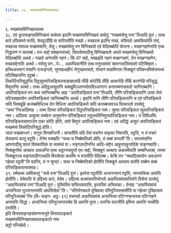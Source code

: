 ```yaml
---
title: ०६. मच्छमंसविनिच्छयकथा

---
```

६. मच्छमंसविनिच्छयकथा  
३८. एवं कुलसङ्गहविनिच्छयं कथेत्वा इदानि मच्छमंसविनिच्छयं कथेतुं ‘‘मच्छमंसेसु पना’’तिआदि वुत्तं। तत्थ थले ठपितमत्ते मरति, केवट्टादीहि वा मारियतीति मच्छो। मच्छस्स इदन्ति मच्छं, मसियते आमसियतेति मंसं, मच्छञ्‍च मंसञ्‍च मच्छमंसानि, तेसु। मच्छमंसेसु पन विनिच्छयो एवं वेदितब्बोति योजना। मच्छग्गहणेनाति एत्थ निद्धारणं न कातब्बं। पन-सद्दो पक्खन्तरत्थो, दिवासेय्यादीसु विनिच्छयतो अपरो मच्छमंसेसु विनिच्छयो वेदितब्बोति अत्थो। गय्हते अनेनाति गहणं। किं तं? सद्दो, मच्छइति गहणं मच्छग्गहणं, तेन मच्छग्गहणेन, मच्छसद्देनाति अत्थो। मंसेसु पन…पे॰… अकप्पियानीति एत्थ मनुस्समंसं समानजातिमंसतो पटिक्खित्तं। हत्थिअस्सानं मंसानि राजङ्गतो, सुनखअहीनं जेगुच्छभावतो, सेसानं वाळमिगत्ता भिक्खूनं परिबन्धविमोचनत्थं पटिक्खित्तन्ति दट्ठब्बं।  
तिकोटिपरिसुद्धन्ति दिट्ठसुतपरिसङ्कितसङ्खाताहि तीहि कोटीहि तीहि आकारेहि तीहि कारणेहि परिसुद्धं, विमुत्तन्ति अत्थो। तत्थ अदिट्ठअसुतानि चक्खुविञ्‍ञाणसोतविञ्‍ञाणानं अनारम्मणभावतो जानितब्बानि। अपरिसङ्कितं पन कथं जानितब्बन्ति आह ‘‘अपरिसङ्कितं पना’’तिआदि, तीणि परिसङ्कितानि ञत्वा तेसं पटिपक्खवसेन अपरिसङ्कितं जानितब्बन्ति अत्थो। इदानि तानि तीणि परिसङ्कितानि च एवं परिसङ्किते सति भिक्खूहि कत्तब्बविधिञ्‍च तेन विधिना अपरिसङ्किते सति कत्तब्बभावञ्‍च वित्थारतो दस्सेतुं ‘‘कथ’’न्तिआदिमाह । तत्थ दिस्वा परिसङ्कितं दिट्ठपरिसङ्कितं नाम। सुत्वा परिसङ्कितं सुतपरिसङ्कितं नाम। अदिस्वा असुत्वा तक्‍केन अनुमानेन परिसङ्कितं तदुभयविनिमुत्तपरिसङ्कितं नाम। तं तिविधम्पि परिसङ्कितसामञ्‍ञेन एका कोटि होति, ततो विमुत्तं अपरिसङ्कितं नाम। एवं अदिट्ठं असुतं अपरिसङ्कितं मच्छमंसं तिकोटिपरिसुद्धं होति।  
जालं मच्छबन्धनं। वागुरा मिगबन्धिनी। कप्पतीति यदि तेसं वचनेन सङ्का निवत्तति, वट्टति, न तं वचनं लेसकप्पं कातुं वट्टति। तेनेव वक्खति ‘‘यत्थ च निब्बेमतिको होति, तं सब्बं कप्पती’’ति। पवत्तमंसन्ति आपणादीसु पवत्तं विक्‍कायिकं वा मतमंसं वा। मङ्गलादीनन्ति आदि-सद्देन आहुनपाहुनादिके सङ्गण्हाति। भिक्खूनंयेव अत्थाय अकतन्ति एत्थ अट्ठानप्पयुत्तो एव-सद्दो, भिक्खूनं अत्थाय अकतमेवाति सम्बन्धितब्बं, तस्मा भिक्खूनञ्‍च मङ्गलादीनञ्‍चाति मिस्सेत्वा कतम्पि न वत्ततीति वेदितब्बं। केचि पन ‘‘यथाठितवसेन अवधारणं गहेत्वा वट्टती’’ति वदन्ति, तं न सुन्दरं। यत्थ च निब्बेमतिको होतीति भिक्खूनं अत्थाय कतेपि सब्बेन सब्बं परिसङ्किताभावमाह।  
३९. तमेवत्थं आविकातुं ‘‘सचे पना’’तिआदि वुत्तं। इतरेसं वट्टतीति अजानन्तानं वट्टति, जानतोवेत्थ आपत्ति होतीति। तेयेवाति ये उद्दिस्स कतं, तेयेव। उद्दिस्स कतमंसपरिभोगतो अकप्पियमंसपरिभोगे विसेसं दस्सेतुं ‘‘अकप्पियमंसं पना’’तिआदि वुत्तं। पुरिमस्मिं सचित्तकापत्ति, इतरस्मिं अचित्तका। तेनाह ‘‘अकप्पियमंसं अजानित्वा भुञ्‍जन्तस्सपि आपत्तियेवा’’ति। ‘‘परिभोगकाले पुच्छित्वा परिभुञ्‍जिस्सामीति वा गहेत्वा पुच्छित्वाव परिभुञ्‍जितब्ब’’न्ति (वि॰ सङ्ग॰ अट्ठ॰ ३९) वचनतो अकप्पियमंसं अजानित्वा पटिग्गण्हन्तस्स पटिग्गहणे अनापत्ति सिद्धा। अजानित्वा परिभुञ्‍जन्तस्सेव हि आपत्ति वुत्ता। वत्तन्ति वदन्तीति इमिना आपत्ति नत्थीति दस्सेति।  
इति विनयसङ्गहसंवण्णनाभूते विनयालङ्कारे  
मच्छमंसविनिच्छयकथालङ्कारो नाम  
छट्ठो परिच्छेदो।  